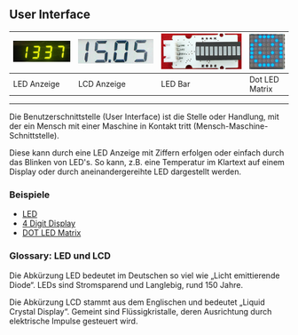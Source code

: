 ## User Interface

| ![](../images/LEDAnzeige.png) | ![](../images/LCDAnzeige.png) | ![](../images/LEDBar.png) | ![](../images/DotLEDMatrix.png) |
| --- | --- | --- | --- |
| LED Anzeige | LCD Anzeige | LED Bar | Dot LED Matrix |

- - -

Die Benutzerschnittstelle (User Interface) ist die Stelle oder Handlung, mit der ein Mensch mit einer Maschine in Kontakt tritt (Mensch-Maschine-Schnittstelle).

Diese kann durch eine LED Anzeige mit Ziffern erfolgen oder einfach durch das Blinken von LED&#039;s. So kann, z.B. eine Temperatur im Klartext auf einem Display oder durch aneinandergereihte LED dargestellt werden.

### Beispiele

* [LED](LED.md)
* [4 Digit Display](4DigitDisplay.md)
* [DOT LED Matrix](../spi/DotLEDMatrix/)

### Glossary: LED und LCD

Die Abkürzung LED bedeutet im Deutschen so viel wie „Licht emittierende Diode“. LEDs sind Stromsparend und Langlebig, rund 150 Jahre.

Die Abkürzung LCD stammt aus dem Englischen und bedeutet „Liquid Crystal Display“. Gemeint sind Flüssigkristalle, deren Ausrichtung durch elektrische Impulse gesteuert wird.
